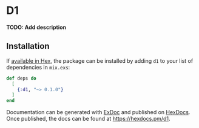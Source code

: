 # D1

**TODO: Add description**

## Installation

If [available in Hex](https://hex.pm/docs/publish), the package can be installed
by adding `d1` to your list of dependencies in `mix.exs`:

```elixir
def deps do
  [
    {:d1, "~> 0.1.0"}
  ]
end
```

Documentation can be generated with [ExDoc](https://github.com/elixir-lang/ex_doc)
and published on [HexDocs](https://hexdocs.pm). Once published, the docs can
be found at <https://hexdocs.pm/d1>.


